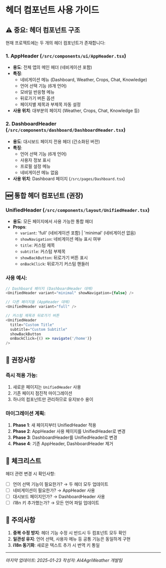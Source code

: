 # 헤더 컴포넌트 사용 가이드

## ⚠️ 중요: 헤더 컴포넌트 구조

현재 프로젝트에는 두 개의 헤더 컴포넌트가 존재합니다:

### 1. AppHeader (`/src/components/ui/AppHeader.tsx`)
- **용도**: 전체 앱의 메인 헤더 (네비게이션 포함)
- **특징**:
  - 네비게이션 메뉴 (Dashboard, Weather, Crops, Chat, Knowledge)
  - 언어 선택 기능 (6개 언어)
  - 모바일 반응형 메뉴
  - 뒤로가기 버튼 옵션
  - 페이지별 제목과 부제목 자동 설정
- **사용 위치**: 대부분의 페이지 (Weather, Crops, Chat, Knowledge 등)

### 2. DashboardHeader (`/src/components/dashboard/DashboardHeader.tsx`)
- **용도**: 대시보드 페이지 전용 헤더 (간소화된 버전)
- **특징**:
  - 언어 선택 기능 (6개 언어)
  - 사용자 정보 표시
  - 프로필 설정 메뉴
  - 네비게이션 메뉴 없음
- **사용 위치**: Dashboard 페이지 (`/src/pages/Dashboard.tsx`)

## 🆕 통합 헤더 컴포넌트 (권장)

### UnifiedHeader (`/src/components/layout/UnifiedHeader.tsx`)
- **용도**: 모든 페이지에서 사용 가능한 통합 헤더
- **Props**:
  - `variant`: 'full' (네비게이션 포함) | 'minimal' (네비게이션 없음)
  - `showNavigation`: 네비게이션 메뉴 표시 여부
  - `title`: 커스텀 제목
  - `subtitle`: 커스텀 부제목
  - `showBackButton`: 뒤로가기 버튼 표시
  - `onBackClick`: 뒤로가기 커스텀 핸들러

### 사용 예시:
```typescript
// Dashboard 페이지 (DashboardHeader 대체)
<UnifiedHeader variant="minimal" showNavigation={false} />

// 다른 페이지들 (AppHeader 대체)
<UnifiedHeader variant="full" />

// 커스텀 제목과 뒤로가기 버튼
<UnifiedHeader 
  title="Custom Title" 
  subtitle="Custom Subtitle"
  showBackButton 
  onBackClick={() => navigate('/home')}
/>
```

## 🎯 권장사항

### 즉시 적용 가능:
1. 새로운 페이지는 `UnifiedHeader` 사용
2. 기존 페이지 점진적 마이그레이션
3. 하나의 컴포넌트만 관리하므로 유지보수 용이

### 마이그레이션 계획:
1. **Phase 1**: 새 페이지부터 UnifiedHeader 적용
2. **Phase 2**: AppHeader 사용 페이지를 UnifiedHeader로 변경
3. **Phase 3**: DashboardHeader를 UnifiedHeader로 변경
4. **Phase 4**: 기존 AppHeader, DashboardHeader 제거

## 📝 체크리스트

헤더 관련 변경 시 확인사항:
- [ ] 언어 선택 기능이 필요한가? → 두 헤더 모두 업데이트
- [ ] 네비게이션이 필요한가? → AppHeader 사용
- [ ] 대시보드 페이지인가? → DashboardHeader 사용
- [ ] i18n 키 추가했는가? → 모든 언어 파일 업데이트

## 🚨 주의사항

1. **중복 수정 방지**: 헤더 기능 수정 시 반드시 두 컴포넌트 모두 확인
2. **일관성 유지**: 언어 선택, 사용자 메뉴 등 공통 기능은 동일하게 구현
3. **i18n 동기화**: 새로운 텍스트 추가 시 번역 키 통일

---

*마지막 업데이트: 2025-01-23*
*작성자: AI4AgriWeather 개발팀*
